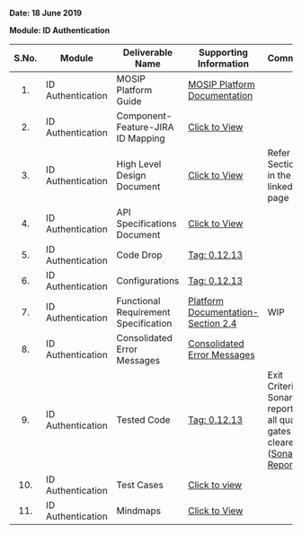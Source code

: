**Date: 18 June 2019**

**Module: ID Authentication**

|**S.No.**|**Module**|**Deliverable Name**| **Supporting Information**|**Comments**|
|:------:|-----|---|---|---|
|1.|ID Authentication|MOSIP Platform Guide|[MOSIP Platform Documentation](Platform-Documentation)||
|2.|ID Authentication|Component-Feature-JIRA ID Mapping|[Click to View](https://github.com/mosip/mosip/wiki/Component-Feature-ID-JIRA-ID-Mapping#11-authentication-)|
|3.|ID Authentication|High Level Design Document|[Click to View](Deliverables---Attachments)|Refer Section 7 in the linked page|
|4.|ID Authentication|API Specifications Document|[Click to View](https://github.com/mosip/mosip/wiki/ID-Authentication-APIs)||
|5.|ID Authentication|Code Drop|[Tag: 0.12.13](/mosip/mosip/releases/tag/0.12.13)||
|6.|ID Authentication|Configurations|[Tag: 0.12.13](/mosip/mosip-configuration/releases/tag/0.12.13)||
|7.|ID Authentication|Functional Requirement Specification|[Platform Documentation-Section 2.4](https://github.com/mosip/mosip/wiki/Platform-Documentation#34-id-authentication-)|WIP|
|8.|ID Authentication|Consolidated Error Messages|[Consolidated Error Messages](https://github.com/mosip/mosip/blob/master/docs/requirements/Requirements%20Detailing%20References/ID-Authentication/Sprint%2012/Consolidated%20error%20messages%20V2.7.xlsx)||
|9.|ID Authentication|Tested Code|[Tag: 0.12.13](/mosip/mosip/releases/tag/0.12.13)|Exit Criteria: Sonar report with all quality gates cleared ([Sonar Report](http://104.215.158.154:9000/dashboard?id=io.mosip.authentication%3Aauthentication-parent))|
|10.|ID Authentication|Test Cases|[Click to view](https://github.com/mosip/mosip/tree/master/docs/testing/ID-Authentication/Testcases)||
|11.|ID Authentication|Mindmaps|[Click to View](https://github.com/mosip/mosip/tree/master/docs/testing/ID-Authentication/Mindmaps)|